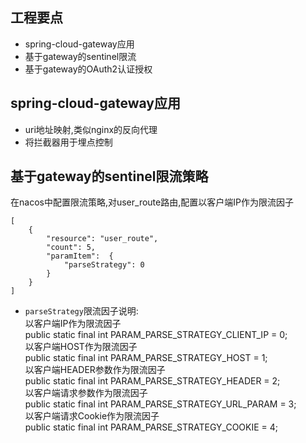 ## 工程要点
* spring-cloud-gateway应用
* 基于gateway的sentinel限流
* 基于gateway的OAuth2认证授权

## spring-cloud-gateway应用
* uri地址映射,类似nginx的反向代理
* 将拦截器用于埋点控制

## 基于gateway的sentinel限流策略
在nacos中配置限流策略,对user_route路由,配置以客户端IP作为限流因子
````
[
    {
        "resource": "user_route",
        "count": 5,
        "paramItem":  {
		    "parseStrategy": 0
	    }
    }
]
````
* `parseStrategy`限流因子说明:  
以客户端IP作为限流因子  
public static final int PARAM_PARSE_STRATEGY_CLIENT_IP = 0;  
以客户端HOST作为限流因子  
public static final int PARAM_PARSE_STRATEGY_HOST = 1;  
以客户端HEADER参数作为限流因子  
public static final int PARAM_PARSE_STRATEGY_HEADER = 2;  
以客户端请求参数作为限流因子  
public static final int PARAM_PARSE_STRATEGY_URL_PARAM = 3;  
以客户端请求Cookie作为限流因子  
public static final int PARAM_PARSE_STRATEGY_COOKIE = 4;  
